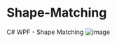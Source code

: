 # Shape-Matching
C# WPF - Shape Matching
![image](https://github.com/user-attachments/assets/80aa1749-3d06-4dc2-ba71-7590264d3633)
